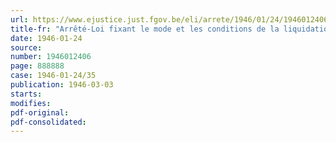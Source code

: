 ```yaml
---
url: https://www.ejustice.just.fgov.be/eli/arrete/1946/01/24/1946012406/justel
title-fr: "Arrêté-Loi fixant le mode et les conditions de la liquidation de l'U. T. M. I."
date: 1946-01-24
source:
number: 1946012406
page: 888888
case: 1946-01-24/35
publication: 1946-03-03
starts:
modifies:
pdf-original:
pdf-consolidated:
---
```


